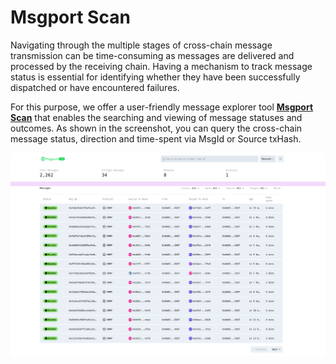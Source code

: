# Msgport Scan

Navigating through the multiple stages of cross-chain message transmission can be time-consuming as messages are delivered and processed by the receiving chain. Having a mechanism to track message status is essential for identifying whether they have been successfully dispatched or have encountered failures. 

For this purpose, we offer a user-friendly message explorer tool **[Msgport Scan](https://scan.msgport.xyz/)** that enables the searching and viewing of message statuses and outcomes. As shown in the screenshot, you can query
the cross-chain message status, direction and time-spent via MsgId or Source txHash.

![msgport scan](../images/scan-index.png)